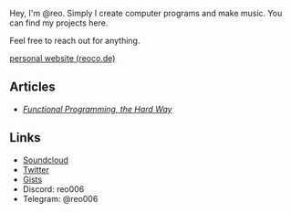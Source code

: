   Hey, I'm @reo. Simply I create computer programs and make music. You can find my projects here.
  
  Feel free to reach out for anything.

  [personal website (reoco.de)](https://www.reoco.de/)


## Articles

- [_Functional Programming, the Hard Way_](https://github.com/reo6/functional-programming-the-hard-way)

## Links

- [Soundcloud](https://soundcloud.com/reo6)
- [Twitter](https://twitter.com/Emreasaurus)
- [Gists](https://gist.github.com/reo6)
- Discord: reo006
- Telegram: @reo006

